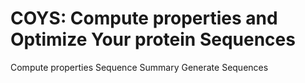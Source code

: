 COYS: Compute properties and Optimize Your protein Sequences
===============================================================

Compute properties
Sequence Summary
Generate Sequences
